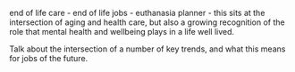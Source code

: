 end of life care - end of life jobs - euthanasia planner - this sits at the intersection of aging and health care, but also a growing recognition of the role that mental health and wellbeing plays in a life well lived.

Talk about the intersection of a number of key trends, and what this means for jobs of the future.
